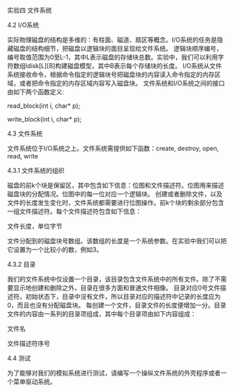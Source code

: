 实验四 文件系统

4.2 I/O系统

实际物理磁盘的结构是多维的：有柱面、磁道、扇区等概念。I/O系统的任务是隐藏磁盘的结构细节，把磁盘以逻辑块的面目呈现给文件系统。
逻辑块顺序编号，编号取值范围为0至L-1，其中L表示磁盘的存储块总数。实验中，我们可以利用字符数组ldisk[L][B]构建磁盘模型，其中B表示每个存储块的长度。
I/O系统从文件系统接收命令，根据命令指定的逻辑块号把磁盘块的内容读入命令指定的内存区域，或者把命令指定的内存区域内容写入磁盘块。
文件系统和I/O系统之间的接口由如下两个函数定义:

read_block(int i, char* p);

write_block(int i, char* p);

4.3 文件系统

文件系统位于I/O系统之上。文件系统需提供如下函数：create, destroy, open, read, write

4.3.1 文件系统的组织

磁盘的前k个块是保留区，其中包含如下信息：位图和文件描述符。位图用来描述磁盘块的分配情况。位图中的每一位对应一个逻辑块。
创建或者删除文件，以及文件的长度发生变化时，文件系统都需要进行位图操作。前k个块的剩余部分包含一组文件描述符。每个文件描述符包含如下信息：

文件长度，单位字节

文件分配到的磁盘块号数组。该数组的长度是一个系统参数。在实验中我们可以把它设置为一个比较小的数，例如3。

4.3.2 目录

我们的文件系统中仅设置一个目录，该目录包含文件系统中的所有文件。除了不需要显示地创建和删除之外，目录在很多方面和普通文件相像。
目录对应0号文件描述符。初始状态下，目录中没有文件，所以目录对应的描述符中记录的长度应为0，而且也没有分配磁盘块。
每创建一个文件，目录文件的长度便增加一分。目录文件的内容由一系列的目录项组成，其中每个目录项由如下内容组成：

文件名

文件描述符序号

4.4 测试

为了能够对我们的模拟系统进行测试，请编写一个操纵文件系统的外壳程序或者一个菜单驱动系统。
